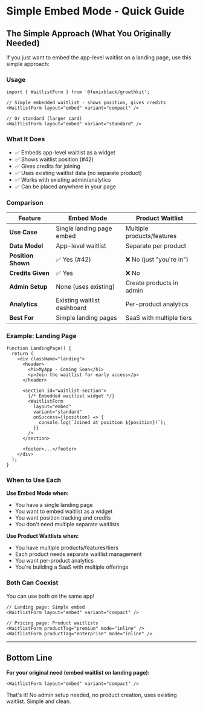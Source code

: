 # Simple Embed Mode - Quick Guide

## The Simple Approach (What You Originally Needed)

If you just want to embed the app-level waitlist on a landing page, use this simple approach:

### Usage

```tsx
import { WaitlistForm } from '@fenixblack/growthkit';

// Simple embedded waitlist - shows position, gives credits
<WaitlistForm layout="embed" variant="compact" />

// Or standard (larger card)
<WaitlistForm layout="embed" variant="standard" />
```

### What It Does

- ✅ Embeds app-level waitlist as a widget
- ✅ Shows waitlist position (#42)
- ✅ Gives credits for joining
- ✅ Uses existing waitlist data (no separate product)
- ✅ Works with existing admin/analytics
- ✅ Can be placed anywhere in your page

### Comparison

| Feature | Embed Mode | Product Waitlist |
|---------|------------|------------------|
| **Use Case** | Single landing page embed | Multiple products/features |
| **Data Model** | App-level waitlist | Separate per product |
| **Position Shown** | ✅ Yes (#42) | ❌ No (just "you're in") |
| **Credits Given** | ✅ Yes | ❌ No |
| **Admin Setup** | None (uses existing) | Create products in admin |
| **Analytics** | Existing waitlist dashboard | Per-product analytics |
| **Best For** | Simple landing pages | SaaS with multiple tiers |

### Example: Landing Page

```tsx
function LandingPage() {
  return (
    <div className="landing">
      <header>
        <h1>MyApp - Coming Soon</h1>
        <p>Join the waitlist for early access</p>
      </header>
      
      <section id="waitlist-section">
        {/* Embedded waitlist widget */}
        <WaitlistForm 
          layout="embed" 
          variant="standard"
          onSuccess={(position) => {
            console.log(`Joined at position ${position}!`);
          }}
        />
      </section>
      
      <footer>...</footer>
    </div>
  );
}
```

### When to Use Each

**Use Embed Mode when:**
- You have a single landing page
- You want to embed waitlist as a widget
- You want position tracking and credits
- You don't need multiple separate waitlists

**Use Product Waitlists when:**
- You have multiple products/features/tiers
- Each product needs separate waitlist management
- You want per-product analytics
- You're building a SaaS with multiple offerings

### Both Can Coexist

You can use both on the same app!

```tsx
// Landing page: Simple embed
<WaitlistForm layout="embed" variant="compact" />

// Pricing page: Product waitlists
<WaitlistForm productTag="premium" mode="inline" />
<WaitlistForm productTag="enterprise" mode="inline" />
```

---

## Bottom Line

**For your original need (embed waitlist on landing page):**
```tsx
<WaitlistForm layout="embed" variant="compact" />
```

That's it! No admin setup needed, no product creation, uses existing waitlist. Simple and clean.

